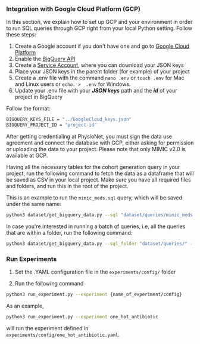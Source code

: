 ### Integration with Google Cloud Platform (GCP)

In this section, we explain how to set up GCP and your environment in order to run SQL queries through GCP right from your local Python setting. Follow these steps:

1) Create a Google account if you don't have one and go to [Google Cloud Platform](https://console.cloud.google.com/bigquery)
2) Enable the [BigQuery API](https://console.cloud.google.com/apis/api/bigquery.googleapis.com)
3) Create a [Service Account](https://console.cloud.google.com/iam-admin/serviceaccounts), where you can download your JSON keys
4) Place your JSON keys in the parent folder (for example) of your project
5) Create a .env file with the command `nano .env` or `touch .env` for Mac and Linux users or `echo. >  .env` for Windows.
6) Update your .env file with your ***JSON keys*** path and the ***id*** of your project in BigQuery

Follow the format:

```sh
BIGQUERY_KEYS_FILE = "../GoogleCloud_keys.json"
BIGQUERY_PROJECT_ID = "project-id"
```

After getting credentialing at PhysioNet, you must sign the data use agreement and connect the database with GCP, either asking for permission or uploading the data to your project. Please note that only MIMIC v2.0 is available at GCP.

Having all the necessary tables for the cohort generation query in your project, run the following command to fetch the data as a dataframe that will be saved as CSV in your local project. Make sure you have all required files and folders, and run this in the root of the project. 

This is an example to run the `mimic_meds.sql` query, which will be saved under the same name:

```sh
python3 dataset/get_bigquery_data.py --sql "dataset/queries/mimic_meds.sql" --destination "dataset/unlabeled/mimic_meds.csv"
```

In case you're interested in running a batch of queries, i.e, all the queries that are within a folder, run the following command:

```sh
python3 dataset/get_bigquery_data.py --sql_folder "dataset/queries/" --destination_folder "dataset/unlabeled/"
```

### Run Experiments

1. Set the .YAML configuration file in the `experiments/config/` folder

2. Run the following command

```sh
python3 run_experiment.py --experiment {name_of_experiment/config}
```

As an example,

```sh
python3 run_experiment.py --experiment one_hot_antibiotic
```

will run the experiment defined in `experiments/config/one_hot_antibiotic.yaml`.